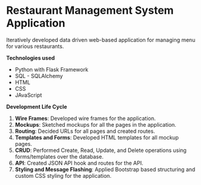 # Restaurant Management System Application

Iteratively developed data driven web-based application for managing menu for various restaurants. 

**Technologies used**
- Python with Flask Framework
- SQL - SQLAlchemy
- HTML
- CSS
- JAvaScript


**Development Life Cycle**
1. __Wire Frames__: Developed wire frames for the application.
2. __Mockups__: Sketched mockups for all the pages in the application.
3. __Routing__: Decided URLs for all pages and created routes.
4. __Templates and Forms__: Developed HTML templates for all mockup pages.
5. __CRUD__: Performed Create, Read, Update, and Delete operations using forms/templates over the database.
6. __API__: Created JSON API hook and routes for the API.
7. __Styling and Message Flashing__: Applied Bootstrap based structuring and custom CSS styling for the application.
